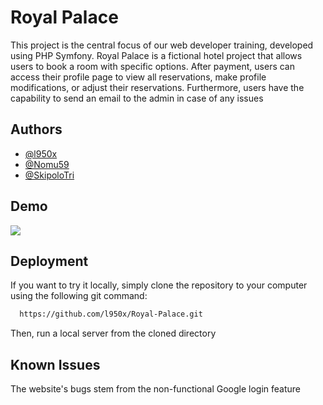 
# Royal Palace

This project is the central focus of our web developer training, developed using PHP Symfony. Royal Palace is a fictional hotel project that allows users to book a room with specific options. After payment, users can access their profile page to view all reservations, make profile modifications, or adjust their reservations. Furthermore, users have the capability to send an email to the admin in case of any issues

## Authors

- [@l950x](https://www.github.com/l950x)
- [@Nomu59](https://github.com/Nomu59)
- [@SkipoloTri](https://github.com/SkipoloTri)

## Demo

<img align="center" src="https://cdn.discordapp.com/attachments/1077640007369641984/1179867474133528617/royalepalace1-min.gif"  />

## Deployment

If you want to try it locally, simply clone the repository to your computer using the following git command:

```bash
  https://github.com/l950x/Royal-Palace.git
```
Then, run a local server from the cloned directory

## Known Issues

The website's bugs stem from the non-functional Google login feature
